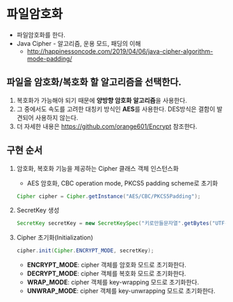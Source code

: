 # 파일암호화
- 파일암호화를 한다.
- Java Cipher - 알고리즘, 운용 모드, 패딩의 이해 
    - http://happinessoncode.com/2019/04/06/java-cipher-algorithm-mode-padding/

## 파일을 암호화/복호화 할 알고리즘을 선택한다. ##
1. 복호화가 가능해야 되기 때문에 **양방향 암호화 알고리즘**을 사용한다.
2. 그 중에서도 속도를 고려한 대칭키 방식인 **AES**를 사용한다. DES방식은 결함이 발견되어 사용하지 않는다.
3. 더 자세한 내용은 https://github.com/orange601/Encrypt 참조한다.

## 구현 순서 ##
1. 암호화, 복호화 기능을 제공하는 Cipher 클래스 객체 인스턴스화
    - AES 암호화, CBC operation mode, PKCS5 padding scheme로 초기화
    ````java
    Cipher cipher = Cipher.getInstance("AES/CBC/PKCS5Padding");
    ````
2. SecretKey 생성
    ````java
    SecretKey secretKey = new SecretKeySpec("키로만들문자열".getBytes("UTF-8"), "AES");
    ````
    
3. Cipher 초기화(Initialization)
    ````java
    cipher.init(Cipher.ENCRYPT_MODE, secretKey);
    ````
    - **ENCRYPT_MODE**: cipher 객체를 암호화 모드로 초기화한다. 
    - **DECRYPT_MODE**: cipher 객체를 복호화 모드로 초기화한다. 
    - **WRAP_MODE**: cipher 객체를 key-wrapping 모드로 초기화한다. 
    - **UNWRAP_MODE**: cipher 객체를  key-unwrapping 모드로 초기화한다. 
